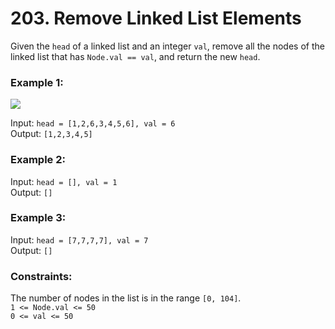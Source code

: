# 203. Remove Linked List Elements   
   
Given the ```head``` of a linked list and an integer ```val```, remove all the nodes of the linked list that has ```Node.val == val```, and return the new ```head```.   
   
    
   
### **Example 1:**   
   
![](https://assets.leetcode.com/uploads/2021/03/06/removelinked-list.jpg)   
   
Input: ```head = [1,2,6,3,4,5,6], val = 6```   
Output: ```[1,2,3,4,5]```   
   
### **Example 2:**   
   
Input: ```head = [], val = 1```   
Output: ```[]```   
   
### **Example 3:**   
   
Input: ```head = [7,7,7,7], val = 7```   
Output: ```[]```   
   
### **Constraints:**   
   
The number of nodes in the list is in the range ```[0, 104]```.   
```1 <= Node.val <= 50```   
```0 <= val <= 50```   